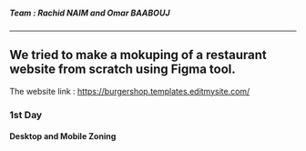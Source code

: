 ##### Team : Rachid NAIM and Omar BAABOUJ
___________________________________________________

## We tried to make a mokuping of a restaurant website from scratch using Figma tool.

The website link : https://burgershop.templates.editmysite.com/

### 1st Day

#### Desktop and Mobile Zoning
